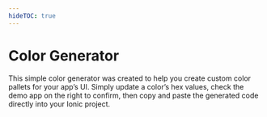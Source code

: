 ```yaml
---
hideTOC: true
---
```


# Color Generator

<p class="intro" markdown="1">
This simple color generator was created to help you create custom color pallets for your app’s UI. Simply update a color’s hex values, check the demo app on the right to confirm, then copy and paste the generated code directly into your Ionic project.
</p>

<color-generator></color-generator>
